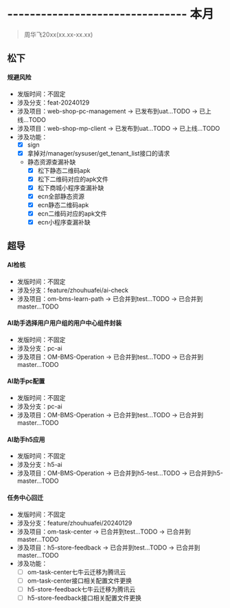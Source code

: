 # -------------------------------- 本月
> 周华飞20xx(xx.xx-xx.xx)
## 松下
#### 规避风险
* 发版时间：不固定
* 涉及分支：feat-20240129
* 涉及项目：web-shop-pc-management -> 已发布到uat...TODO -> 已上线...TODO
* 涉及项目：web-shop-mp-client -> 已发布到uat...TODO -> 已上线...TODO
* 涉及功能：
  - [x] sign
  - [x] 拿掉对/manager/sysuser/get_tenant_list接口的请求
  - 静态资源查漏补缺
    - [x] 松下静态二维码apk
    - [x] 松下二维码对应的apk文件
    - [x] 松下商城小程序查漏补缺
    - [x] ecn全部静态资源
    - [x] ecn静态二维码apk
    - [x] ecn二维码对应的apk文件
    - [x] ecn小程序查漏补缺
## 超导
#### AI检核
* 发版时间：不固定
* 涉及分支：feature/zhouhuafei/ai-check
* 涉及项目：om-bms-learn-path -> 已合并到test...TODO -> 已合并到master...TODO
#### AI助手选择用户用户组的用户中心组件封装
* 发版时间：不固定
* 涉及分支：pc-ai
* 涉及项目：OM-BMS-Operation -> 已合并到test...TODO -> 已合并到master...TODO
#### AI助手pc配置
* 发版时间：不固定
* 涉及分支：pc-ai
* 涉及项目：OM-BMS-Operation -> 已合并到test...TODO -> 已合并到master...TODO
#### AI助手h5应用
* 发版时间：不固定
* 涉及分支：h5-ai
* 涉及项目：OM-BMS-Operation -> 已合并到h5-test...TODO -> 已合并到h5-master...TODO
#### 任务中心回迁
* 发版时间：不固定
* 涉及分支：feature/zhouhuafei/20240129
* 涉及项目：om-task-center -> 已合并到test...TODO -> 已合并到master...TODO
* 涉及项目：h5-store-feedback -> 已合并到test...TODO -> 已合并到master...TODO
* 涉及功能：
  - [ ] om-task-center七牛云迁移为腾讯云
  - [ ] om-task-center接口相关配置文件更换
  - [ ] h5-store-feedback七牛云迁移为腾讯云
  - [ ] h5-store-feedback接口相关配置文件更换
